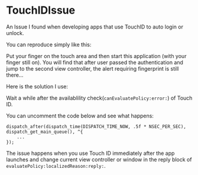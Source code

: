 TouchIDIssue
============

An Issue I found when developing apps that use TouchID to auto login or unlock.

You can reproduce simply like this:

Put your finger on the touch area and then start this application (with your finger still on). You will find that after user passed the authentication and jump to the second view controller, the alert requiring fingerprint is still there...

Here is the solution I use:

Wait a while after the availablility check(`canEvaluatePolicy:error:`) of Touch ID.

You can uncomment the code below and see what happens:
```
dispatch_after(dispatch_time(DISPATCH_TIME_NOW, .5f * NSEC_PER_SEC), dispatch_get_main_queue(), ^{
    ...
});
```

The issue happens when you use Touch ID immediately after the app launches and change current view controller or window in the reply block of `evaluatePolicy:localizedReason:reply:`.
